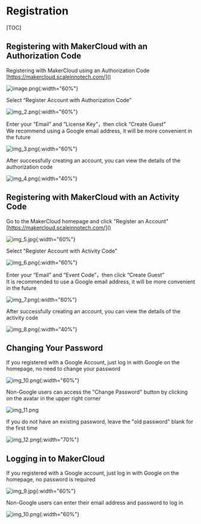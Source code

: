 # Registration
[TOC]

## Registering with MakerCloud with an Authorization Code
 Registering with MakerCloud using an Authorization Code  
[https://makercloud.scaleinnotech.com/]()

![image.png](img/img_1.jpg){:width="60%"}

Select “Register Account with Authorization Code”

![img_2.png](img/img_2.png){:width="60%"}

Enter your “Email” and “License Key”，then click “Create Guest”  
We recommend using a Google email address, it will be more convenient in the future

![img_3.png](img/img_3.png){:width="60%"}

After successfully creating an account, you can view the details of the authorization code

![img_4.png](img/img_4.png){:width="40%"}

## Registering with MakerCloud with an Activity Code
Go to the MakerCloud homepage and click "Register an Account"
[https://makercloud.scaleinnotech.com/]()

![img_5.jpg](img/img_5.jpg){:width="60%"}

Select "Register Account with Activity Code"

![img_6.png](img/img_6.png){:width="60%"}

Enter your “Email” and “Event Code”，then click “Create Guest”  
It is recommended to use a Google email address, it will be more convenient in the future

![img_7.png](img/img_7.png){:width="60%"}

After successfully creating an account, you can view the details of the activity code

![img_8.png](img/img_8.png){:width="40%"}

## Changing Your Password
If you registered with a Google Account, just log in with Google on the homepage, no need to change your password

![img_10.png](img/img_10.png){:width="60%"}

Non-Google users can access the "Change Password" button by clicking on the avatar in the upper right corner

![img_11.png](img/img_11.png)

If you do not have an existing password, leave the "old password" blank for the first time

![img_12.png](img/img_12.png){:width="70%"}

## Logging in to MakerCloud
If you registered with a Google account, just log in with Google on the homepage, no password is required

![img_9.jpg](img/img_9.jpg){:width="60%"}

Non-Google users can enter their email address and password to log in

![img_10.png](img/img_10.png){:width="60%"}